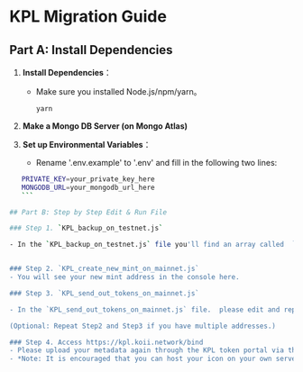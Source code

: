 # KPL Migration Guide

## Part A: Install Dependencies
1. **Install Dependencies**：
   - Make sure you installed Node.js/npm/yarn。
     ```bash
     yarn
     ```

2. **Make a Mongo DB Server (on Mongo Atlas)**

3. **Set up Environmental Variables**：
   - Rename '.env.example' to '.env' and fill in the following two lines:
  ```bash
     PRIVATE_KEY=your_private_key_here
     MONGODB_URL=your_mongodb_url_here
     ```

## Part B: Step by Step Edit & Run File

### Step 1. `KPL_backup_on_testnet.js`

- In the `KPL_backup_on_testnet.js` file you'll find an array called  `KPLTokensAddress`. Within line 12 and line 16, please edit and replace all the KPL token addresses with the ones you own to back them up before proceeding.


### Step 2. `KPL_create_new_mint_on_mainnet.js` 
- You will see your new mint address in the console here. 

### Step 3. `KPL_send_out_tokens_on_mainnet.js`

- In the `KPL_send_out_tokens_on_mainnet.js` file.  please edit and replaces both line 13 and line 14 (the old and new token address)

  (Optional: Repeat Step2 and Step3 if you have multiple addresses.)

### Step 4. Access https://kpl.koii.network/bind
- Please upload your metadata again through the KPL token portal via the "Bind Metadata" tool.
- *Note: It is encouraged that you can host your icon on your own server.*
